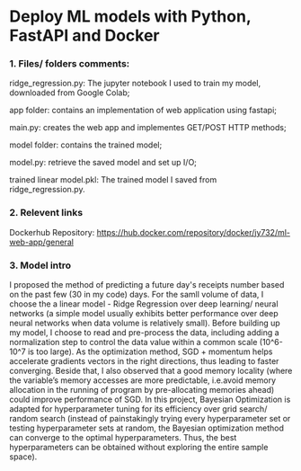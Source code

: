 # Deploy ML models with Python, FastAPI and Docker
### 1. Files/ folders comments:

ridge_regression.py: The jupyter notebook I used to train my model, downloaded from Google Colab;

app folder: contains an implementation of web application using fastapi;

main.py: creates the web app and implementes GET/POST HTTP methods;

model folder: contains the trained model;

model.py: retrieve the saved model and set up I/O;

trained linear model.pkl: The trained model I saved from ridge_regression.py.

### 2. Relevent links

Dockerhub Repository: https://hub.docker.com/repository/docker/jy732/ml-web-app/general

### 3. Model intro

I proposed the method of predicting a future day's receipts number based on the past few (30 in my code) days. For the samll volume of data, I choose the a linear model - Ridge Regression over deep learning/ neural networks (a simple model usually exhibits better performance over deep neural networks when data volume is relatively small). Before building up my model, I choose to read and pre-process the data, including adding a normalization step to control the data value within a common scale (10^6-10^7 is too large). As the optimization method, SGD + momentum helps accelerate gradients vectors in the right directions, thus leading to faster converging. Beside that, I also observed that a good memory locality (where the variable’s memory accesses are
more predictable, i.e.avoid memory allocation in the running of program by pre-allocating memories ahead) could improve performance of SGD. In this project, Bayesian Optimization is adapted for hyperparameter tuning for its efficiency over grid search/ random search (instead of painstakingly trying every hyperparameter set or testing hyperparameter sets at random, the Bayesian optimization method can converge to the optimal hyperparameters. Thus, the best hyperparameters can be obtained without exploring the entire sample space).
